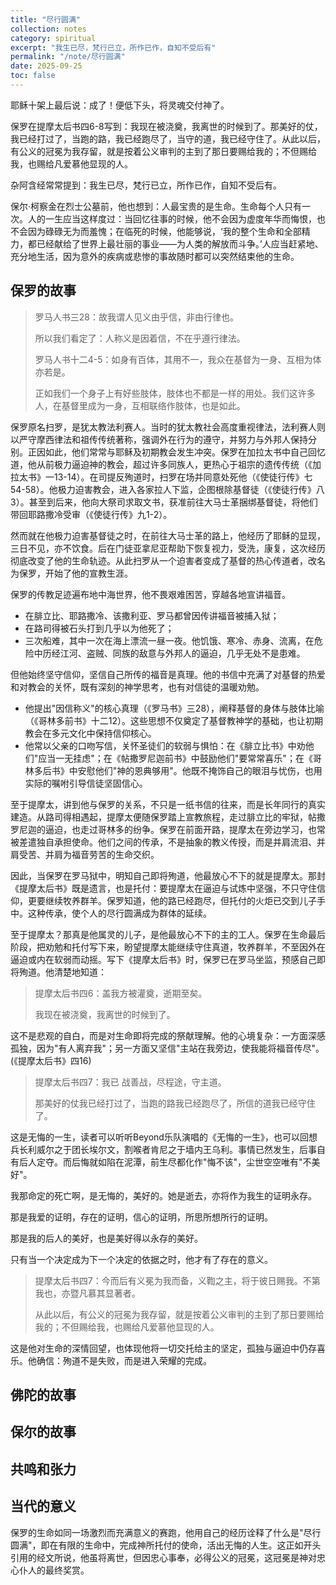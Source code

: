 ```yaml
---
title: "尽行圆满"
collection: notes
category: spiritual
excerpt: "我生已尽，梵行已立，所作已作，自知不受后有"
permalink: "/note/尽行圆满"
date: 2025-09-25
toc: false
---
```


耶稣十架上最后说：成了！便低下头，将灵魂交付神了。

保罗在提摩太后书四6-8写到：我现在被浇奠，我离世的时候到了。那美好的仗，我已经打过了，当跑的路，我已经跑尽了，当守的道，我已经守住了。从此以后，有公义的冠冕为我存留，就是按着公义审判的主到了那日要赐给我的；不但赐给我，也赐给凡爱慕他显现的人。

杂阿含经常常提到：我生已尽，梵行已立，所作已作，自知不受后有。

保尔·柯察金在烈士公墓前，他也想到：人最宝贵的是生命。生命每个人只有一次。人的一生应当这样度过：当回忆往事的时候，他不会因为虚度年华而悔恨，也不会因为碌碌无为而羞愧；在临死的时候，他能够说，‘我的整个生命和全部精力，都已经献给了世界上最壮丽的事业——为人类的解放而斗争。’人应当赶紧地、充分地生活，因为意外的疾病或悲惨的事故随时都可以突然结束他的生命。

## 保罗的故事

> 罗马人书三28：故我谓人见义由乎信，非由行律也。
>
> 所以我们看定了：人称义是因着信，不在乎遵行律法。
>
> 罗马人书十二4-5：如身有百体，其用不一，我众在基督为一身、互相为体亦若是。
>
> 正如我们一个身子上有好些肢体，肢体也不都是一样的用处。我们这许多人，在基督里成为一身，互相联络作肢体，也是如此。

保罗原名扫罗，是犹太教法利赛人。当时的犹太教社会高度重视律法，法利赛人则以严守摩西律法和祖传传统著称，强调外在行为的遵守，并努力与外邦人保持分别。正因如此，他们常常与耶稣及初期教会发生冲突。保罗在加拉太书中自己回忆道，他从前极力逼迫神的教会，超过许多同族人，更热心于祖宗的遗传传统（《加拉太书》一13-14）。在司提反殉道时，扫罗在场并同意处死他（《使徒行传》七54-58）。他极力迫害教会，进入各家拉人下监，企图根除基督徒（《使徒行传》八3）。甚至到后来，他向大祭司求取文书，获准前往大马士革捆绑基督徒，将他们带回耶路撒冷受审（《使徒行传》九1-2）。

然而就在他极力迫害基督徒之时，在前往大马士革的路上，他经历了耶稣的显现，三日不见，亦不饮食。后在门徒亚拿尼亚帮助下恢复视力，受洗，康复，这次经历彻底改变了他的生命轨迹。从此扫罗从一个迫害者变成了基督的热心传道者，改名为保罗，开始了他的宣教生涯。

保罗的传教足迹遍布地中海世界，他不畏艰难困苦，穿越各地宣讲福音。

- 在腓立比、耶路撒冷、该撒利亚、罗马都曾因传讲福音被捕入狱；
- 在路司得被石头打到几乎以为他死了；
- 三次船难，其中一次在海上漂流一昼一夜。他饥饿、寒冷、赤身、流离，在危险中历经江河、盗贼、同族的敌意与外邦人的逼迫，几乎无处不是患难。

但他始终坚守信仰，坚信自己所传的福音是真理。他的书信中充满了对基督的热爱和对教会的关怀，既有深刻的神学思考，也有对信徒的温暖劝勉。

- 他提出"因信称义"的核心真理（《罗马书》三28），阐释基督的身体与肢体比喻（《哥林多前书》十二12）。这些思想不仅奠定了基督教神学的基础，也让初期教会在多元文化中保持信仰核心。
- 他常以父亲的口吻写信，关怀圣徒们的软弱与惧怕：在《腓立比书》中劝他们"应当一无挂虑"；在《帖撒罗尼迦前书》中鼓励他们"要常常喜乐"；在《哥林多后书》中安慰他们"神的恩典够用"。他既不掩饰自己的眼泪与忧伤，也用实际的嘱咐引导信徒坚固信心。

至于提摩太，讲到他与保罗的关系，不只是一纸书信的往来，而是长年同行的真实建造。从路司得相遇起，提摩太便随保罗踏上宣教旅程，走过腓立比的牢狱，帖撒罗尼迦的逼迫，也走过哥林多的纷争。保罗在前面开路，提摩太在旁边学习，也常被差遣独自承担使命。他们之间的传承，不是抽象的教义传授，而是并肩流泪、并肩受苦、并肩为福音劳苦的生命交织。

因此，当保罗在罗马狱中，明知自己即将殉道，他最放心不下的就是提摩太。那封《提摩太后书》既是遗言，也是托付：要提摩太在逼迫与试炼中坚强，不只守住信仰，更要继续牧养群羊。保罗知道，他的路已经跑尽，但托付的火炬已交到儿子手中。这种传承，使个人的尽行圆满成为群体的延续。

至于提摩太？那真是他属灵的儿子，是他最放心不下的主的工人。保罗在生命最后阶段，把劝勉和托付写下来，盼望提摩太能继续守住真道，牧养群羊，不至因外在逼迫或内在软弱而动摇。写下《提摩太后书》时，保罗已在罗马坐监，预感自己即将殉道。他清楚地知道：

> 提摩太后书四6：盖我方被灌奠，逝期至矣。
>
> 我现在被浇奠，我离世的时候到了。

这不是悲观的自白，而是对生命即将完成的祭献理解。他的心境复杂：一方面深感孤独，因为"有人离弃我"；另一方面又坚信"主站在我旁边，使我能将福音传尽"。(《提摩太后书》四16)

> 提摩太后书四7：我已 战善战，尽程途，守主道。
>
> 那美好的仗我已经打过了，当跑的路我已经跑尽了，所信的道我已经守住了。

这是无悔的一生，读者可以听听Beyond乐队演唱的《无悔的一生》，也可以回想兵长利威尔之于团长埃尔文，割喉者肯尼之于墙内王乌利。事情已然发生，后事自有后人定夺。而后悔就如陷在泥潭，前生尽都化作"悔不该"，尘世空空唯有"不美好"。

我那命定的死亡啊，是无悔的，美好的。她是逝去，亦将作为我生的证明永存。

那是我爱的证明，存在的证明，信心的证明，所思所想所行的证明。

那是我的后人的美好，也是美好得以永存的美好。

只有当一个决定成为下一个决定的依据之时，他才有了存在的意义。

> 提摩太后书四7：今而后有义冕为我而备，义鞫之主，将于彼日赐我。不第我也，亦暨凡慕其显著者。
>
> 从此以后，有公义的冠冕为我存留，就是按着公义审判的主到了那日要赐给我的；不但赐给我，也赐给凡爱慕他显现的人。


这是他对生命的深情回望，也体现他将一切交托给主的坚定，孤独与逼迫中仍存喜乐。他确信：殉道不是失败，而是进入荣耀的完成。

## 佛陀的故事

## 保尔的故事

## 共鸣和张力

## 当代的意义

保罗的生命如同一场激烈而充满意义的赛跑，他用自己的经历诠释了什么是"尽行圆满"，即在有限的生命中，完成神所托付的使命，活出无悔的人生。这正如开头引用的经文所说，他虽将离世，但因忠心事奉，必得公义的冠冕，这冠冕是神对忠心仆人的最终奖赏。